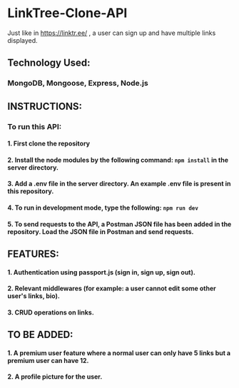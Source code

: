 # LinkTree-Clone-API
Just like in https://linktr.ee/ , a user can sign up and have multiple links displayed.

## Technology Used:
### MongoDB, Mongoose, Express, Node.js

## INSTRUCTIONS:
### To run this API:
####      1. First clone the repository
####      2. Install the node modules by the following command: ```npm install``` in the server directory.
####      3. Add a .env file in the server directory. An example .env file is present in this repository.
####      4. To run in development mode, type the following: ```npm run dev```
####      5. To send requests to the API, a Postman JSON file has been added in the repository. Load the JSON file in Postman and send requests.

## FEATURES:
#### 1. Authentication using **passport.js** (sign in, sign up, sign out).
#### 2. Relevant middlewares (for example: a user cannot edit some other user's links, bio).
#### 3. CRUD operations on links.

## TO BE ADDED:
#### 1. A premium user feature where a normal user can only have 5 links but a premium user can have 12.
#### 2. A profile picture for the user.
